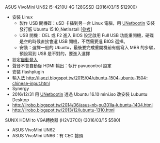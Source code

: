 ASUS VivoMini UN62  i5-4210U 4G 128GSSD (2016/03/15 $12900)
* 安裝 Linux
	* 製作 USB 開機碟：uSD 卡插到另一台 Linux 電腦，用 [UNetbootin](http://unetbootin.github.io/) 安裝發行版 Ubuntu 15.10_NetInstall [[參考](http://lirobo.blogspot.tw/2014/06/asus-nb-pu301la-lubuntu-1404.html)]
	* USB 開機：DEL 或 F2 進入 BIOS 設定啟用 Full USB 功能重開機，硬碟是空的時候直接會選 USB 開機，不然需要進 BIOS 選擇。
	* 安裝：選擇一般的 Ubuntu，最後要完成重開機前有個寫入 MBR 的步驟，預設寫到 USB 是不對的，要進入選擇
* 設定[自動登入](https://help.ubuntu.com/community/Lubuntu/Boot_Install_Login)
* 聲音不會自動從 HDMI 輸出：執行 pavucontrol 設定
* 安裝 flashplugin
* 輸入法 http://liaozi.blogspot.tw/2015/04/ubuntu-1504-ubuntu-1504-chinese-input.html
* Synergy
* 2016/12/31 用 [UNetbootin](http://unetbootin.github.io/) 透過 Ubuntu 16.10 mini.iso 改安裝 Lubuntu Desktop
* http://lirobo.blogspot.tw/2014/06/asus-nb-pu301la-lubuntu-1404.html
* http://lirobo.blogspot.tw/2013/12/lubuntu-1310.html

SUNIX HDMI to VGA轉換器 (H2V37C0) (2016/03/15 $580)

* ASUS VivoMini UN62
* ASUS VivoMini UN66：有 CEC 接頭
